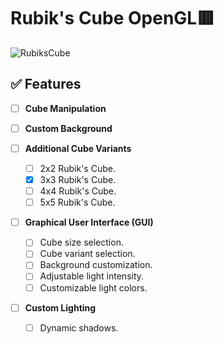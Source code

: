# Rubik's Cube OpenGL🟥

![RubiksCube](https://github.com/user-attachments/assets/798a9e0b-f2d9-45ff-ad03-19e3db5ef2db)

## ✅ Features

- [ ] **Cube Manipulation**

- [ ] **Custom Background**  

- [ ] **Additional Cube Variants**   
  - [ ] 2x2 Rubik's Cube.
  - [x] 3x3 Rubik's Cube. 
  - [ ] 4x4 Rubik's Cube.  
  - [ ] 5x5 Rubik's Cube.  

- [ ] **Graphical User Interface (GUI)**    
  - [ ] Cube size selection.
  - [ ] Cube variant selection.
  - [ ] Background customization.  
  - [ ] Adjustable light intensity.
  - [ ] Customizable light colors. 

- [ ] **Custom Lighting**    
  - [ ] Dynamic shadows.

